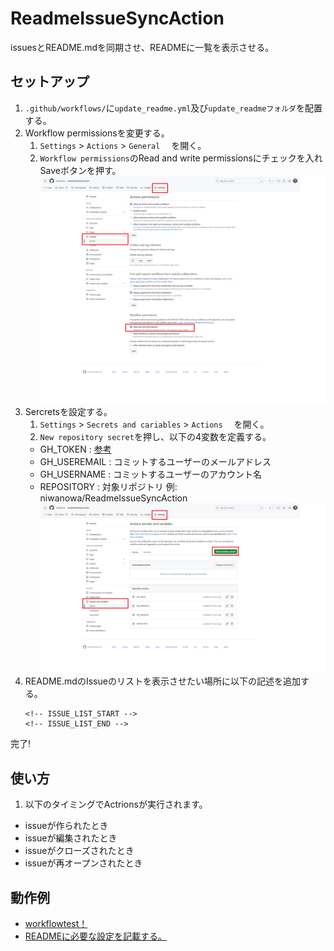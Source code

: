# ReadmeIssueSyncAction
issuesとREADME.mdを同期させ、READMEに一覧を表示させる。

## セットアップ
1. `.github/workflows/`に`update_readme.yml`及び`update_readmeフォルダ`を配置する。
2. Workflow permissionsを変更する。
    1. `Settings` > `Actions` > `General` 　を開く。
    2.  `Workflow permissions`のRead and write permissionsにチェックを入れSaveボタンを押す。
    ![SS](/docs/WorkflowPermissions.png)
3. Sercretsを設定する。
    1. `Settings` > `Secrets and cariables` > `Actions` 　を開く。
    2.  `New repository secret`を押し、以下の4変数を定義する。
    - GH_TOKEN : [参考](https://docs.github.com/ja/authentication/keeping-your-account-and-data-secure/managing-your-personal-access-tokens)
    - GH_USEREMAIL : コミットするユーザーのメールアドレス
    - GH_USERNAME : コミットするユーザーのアカウント名
    - REPOSITORY : 対象リポジトリ 例: niwanowa/ReadmeIssueSyncAction
    ![SS](/docs/Secrets.png)
4. README.mdのIssueのリストを表示させたい場所に以下の記述を追加する。
    ```
    <!-- ISSUE_LIST_START -->
    <!-- ISSUE_LIST_END -->
    ```
完了!

## 使い方
1. 以下のタイミングでActrionsが実行されます。
- issueが作られたとき
- issueが編集されたとき
- issueがクローズされたとき
- issueが再オープンされたとき


## 動作例
<!-- ISSUE_LIST_START -->
- [workflowtest！](https://github.com/niwanowa/ReadmeIssueSyncAction/issues/3)
- [READMEに必要な設定を記載する。](https://github.com/niwanowa/ReadmeIssueSyncAction/issues/2)
<!-- github actions: Updated on 2023-10-04 08:25:15 UTC-->
<!-- ISSUE_LIST_END -->
